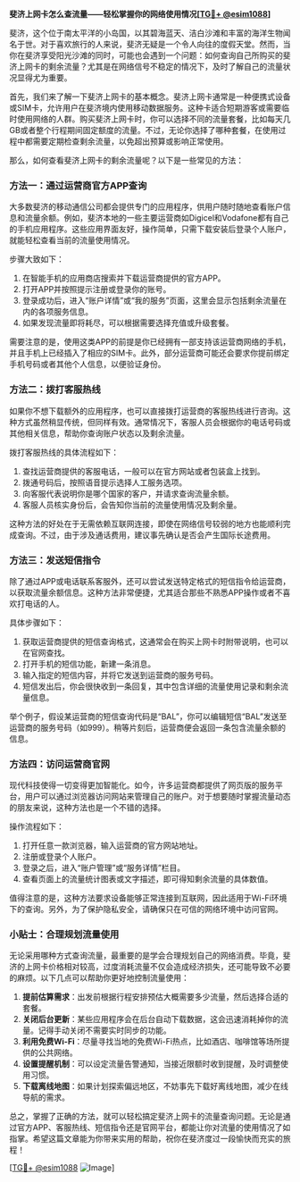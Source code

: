 **斐济上网卡怎么查流量——轻松掌握你的网络使用情况[[TG💪+ @esim1088](https://t.me/s/esim1088)]**

斐济，这个位于南太平洋的小岛国，以其碧海蓝天、洁白沙滩和丰富的海洋生物闻名于世。对于喜欢旅行的人来说，斐济无疑是一个令人向往的度假天堂。然而，当你在斐济享受阳光沙滩的同时，可能也会遇到一个问题：如何查询自己所购买的斐济上网卡的剩余流量？尤其是在网络信号不稳定的情况下，及时了解自己的流量状况显得尤为重要。

首先，我们来了解一下斐济上网卡的基本概念。斐济上网卡通常是一种便携式设备或SIM卡，允许用户在斐济境内使用移动数据服务。这种卡适合短期游客或需要临时使用网络的人群。购买斐济上网卡时，你可以选择不同的流量套餐，比如每天几GB或者整个行程期间固定额度的流量。不过，无论你选择了哪种套餐，在使用过程中都需要定期检查剩余流量，以免超出预算或影响正常使用。

那么，如何查看斐济上网卡的剩余流量呢？以下是一些常见的方法：

### 方法一：通过运营商官方APP查询

大多数斐济的移动通信公司都会提供专门的应用程序，供用户随时随地查看账户信息和流量余额。例如，斐济本地的一些主要运营商如Digicel和Vodafone都有自己的手机应用程序。这些应用界面友好，操作简单，只需下载安装后登录个人账户，就能轻松查看当前的流量使用情况。

步骤大致如下：
1. 在智能手机的应用商店搜索并下载运营商提供的官方APP。
2. 打开APP并按照提示注册或登录你的账号。
3. 登录成功后，进入“账户详情”或“我的服务”页面，这里会显示包括剩余流量在内的各项服务信息。
4. 如果发现流量即将耗尽，可以根据需要选择充值或升级套餐。

需要注意的是，使用这类APP的前提是你已经拥有一部支持该运营商网络的手机，并且手机上已经插入了相应的SIM卡。此外，部分运营商可能还会要求你提前绑定手机号码或者其他个人信息，以便验证身份。

### 方法二：拨打客服热线

如果你不想下载额外的应用程序，也可以直接拨打运营商的客服热线进行咨询。这种方式虽然稍显传统，但同样有效。通常情况下，客服人员会根据你的电话号码或其他相关信息，帮助你查询账户状态以及剩余流量。

拨打客服热线的具体流程如下：
1. 查找运营商提供的客服电话，一般可以在官方网站或者包装盒上找到。
2. 拨通号码后，按照语音提示选择人工服务选项。
3. 向客服代表说明你是哪个国家的客户，并请求查询流量余额。
4. 客服人员核实身份后，会告知你当前的流量使用情况及剩余量。

这种方法的好处在于无需依赖互联网连接，即使在网络信号较弱的地方也能顺利完成查询。不过，由于涉及通话费用，建议事先确认是否会产生国际长途费用。

### 方法三：发送短信指令

除了通过APP或电话联系客服外，还可以尝试发送特定格式的短信指令给运营商，以获取流量余额信息。这种方法非常便捷，尤其适合那些不熟悉APP操作或者不喜欢打电话的人。

具体步骤如下：
1. 获取运营商提供的短信查询格式，这通常会在购买上网卡时附带说明，也可以在官网查找。
2. 打开手机的短信功能，新建一条消息。
3. 输入指定的短信内容，并将它发送到运营商的服务号码。
4. 短信发出后，你会很快收到一条回复，其中包含详细的流量使用记录和剩余流量信息。

举个例子，假设某运营商的短信查询代码是“BAL”，你可以编辑短信“BAL”发送至运营商的服务号码（如999）。稍等片刻后，运营商便会返回一条包含流量余额的信息。

### 方法四：访问运营商官网

现代科技使得一切变得更加智能化。如今，许多运营商都提供了网页版的服务平台，用户可以通过浏览器访问网站来管理自己的账户。对于想要随时掌握流量动态的朋友来说，这种方法也是一个不错的选择。

操作流程如下：
1. 打开任意一款浏览器，输入运营商的官方网站地址。
2. 注册或登录个人账户。
3. 登录之后，进入“账户管理”或“服务详情”栏目。
4. 查看页面上的流量统计图表或文字描述，即可得知剩余流量的具体数值。

值得注意的是，这种方法要求设备能够正常连接到互联网，因此适用于Wi-Fi环境下的查询。另外，为了保护隐私安全，请确保只在可信的网络环境中访问官网。

### 小贴士：合理规划流量使用

无论采用哪种方式查询流量，最重要的是学会合理规划自己的网络消费。毕竟，斐济的上网卡价格相对较高，过度消耗流量不仅会造成经济损失，还可能导致不必要的麻烦。以下几点可以帮助你更好地控制流量使用：

1. **提前估算需求**：出发前根据行程安排预估大概需要多少流量，然后选择合适的套餐。
2. **关闭后台更新**：某些应用程序会在后台自动下载数据，这会迅速消耗掉你的流量。记得手动关闭不需要实时同步的功能。
3. **利用免费Wi-Fi**：尽量寻找当地的免费Wi-Fi热点，比如酒店、咖啡馆等场所提供的公共网络。
4. **设置提醒机制**：可以设定流量告警通知，当接近限额时收到提醒，及时调整使用习惯。
5. **下载离线地图**：如果计划探索偏远地区，不妨事先下载好离线地图，减少在线导航的需求。

总之，掌握了正确的方法，就可以轻松搞定斐济上网卡的流量查询问题。无论是通过官方APP、客服热线、短信指令还是官网平台，都能让你对流量的使用情况了如指掌。希望这篇文章能为你带来实用的帮助，祝你在斐济度过一段愉快而充实的旅程！

[[TG💪+ @esim1088](https://t.me/s/esim1088) ![Image](https://i.postimg.cc/4NQfJmqS/Snipaste-2025-05-13-00-14-12.png)]